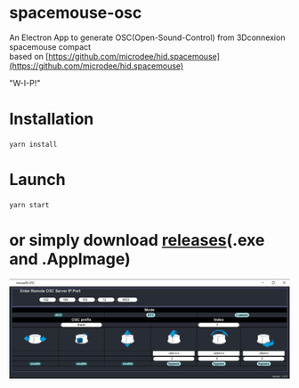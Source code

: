 # spacemouse-osc

An Electron App to generate OSC(Open-Sound-Control) from 3Dconnexion spacemouse compact  \
based on [https://github.com/microdee/hid.spacemouse](https://github.com/microdee/hid.spacemouse) 

"W-I-P!" 

# Installation 
`yarn install`

# Launch
`yarn start`


# or simply download [releases](https://github.com/dewiweb/spacemouse-osc/releases)(.exe and .AppImage) 


![Screenshot](/src/assets/screenshot.png)

